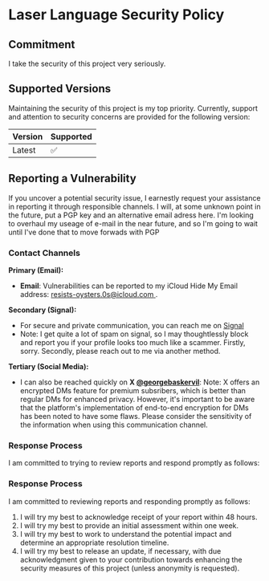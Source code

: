 # Laser Language Security Policy

## Commitment

I take the security of this project very seriously.

## Supported Versions

Maintaining the security of this project is my top priority. Currently, support and attention to security concerns are provided for the following version:

| Version | Supported          |
| ------- | ------------------ |
| Latest  | :white_check_mark: |

## Reporting a Vulnerability

If you uncover a potential security issue, I earnestly request your assistance in reporting it through responsible channels.
I will, at some unknown point in the future, put a PGP key and an alternative email adress here. 
I'm looking to overhaul my useage of e-mail in the near future, and so I'm going to wait until I've done that to move forwads with PGP

### Contact Channels

**Primary (Email):**

- **Email**: Vulnerabilities can be reported to my iCloud Hide My Email address: [resists-oysters.0s@icloud.com ](mailto:resists-oysters.0s@icloud.com).

**Secondary (Signal):**

- For secure and private communication, you can reach me on [Signal](https://signal.me/#eu/Ui1-KTmlgnCbNj491iq3HSOJtrkY1aVHm4n0v97dvkGDbCqWsExOu66Fzg7-7iC9)
- Note: I get quite a lot of spam on signal, so I may thoughtlessly block and report you if your profile looks too much like a scammer. Firstly, sorry. Secondly, please reach out to me via another method.

**Tertiary (Social Media):**

- I can also be reached quickly on **X [@georgebaskervil](https://x.com/georgebaskervil)**:
  Note: X offers an encrypted DMs feature for premium subsribers, which is better than regular DMs for enhanced privacy.
  However, it's important to be aware that the platform's implementation of end-to-end encryption for DMs has been noted to have some flaws.
  Please consider the sensitivity of the information when using this communication channel.

### Response Process

I am committed to trying to review reports and respond promptly as follows:

### Response Process

I am committed to reviewing reports and responding promptly as follows:

1. I will try my best to acknowledge receipt of your report within 48 hours.
2. I will try my best to provide an initial assessment within one week.
3. I will try my best to work to understand the potential impact and determine an appropriate resolution timeline.
4. I will try my best to release an update, if necessary, with due acknowledgment given to your contribution towards enhancing the security measures of this project (unless anonymity is requested).

